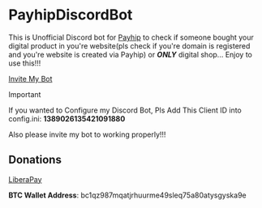 # PayhipDiscordBot

This is Unofficial Discord bot for [Payhip](https://payhip.com) to check if someone bought your digital product in you're website(pls check if you're domain is registered and you're website is created via Payhip) or **_ONLY_** digital shop... Enjoy to use this!!!

[Invite My Bot](https://discord.com/oauth2/authorize?client_id=1389026135421091880&scope=bot+applications.commands&permissions=8)

> [!IMPORTANT]
> If you wanted to Configure my Discord Bot, Pls Add This Client ID into config.ini: **1389026135421091880**
> 
> Also please invite my bot to working properly!!!
## Donations

[LiberaPay](https://liberapay.com/RikkoMatsumatoOfficial/donate)

**BTC Wallet Address**: bc1qz987mqatjrhuurme49sleq75a80atysgyska9e
